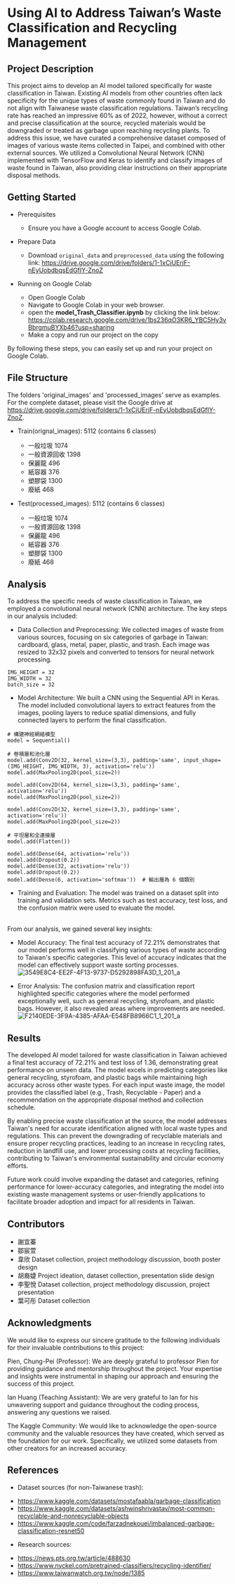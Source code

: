 # Using AI to Address Taiwan’s Waste Classification and Recycling Management

## Project Description

This project aims to develop an AI model tailored specifically for waste classification in Taiwan. Existing AI models from other countries often lack specificity for the unique types of waste commonly found in Taiwan and do not align with Taiwanese waste classification regulations. Taiwan’s recycling rate has reached an impressive 60% as of 2022, however, without a correct and precise classification at the source, recycled materials would be downgraded or treated as garbage upon reaching recycling plants. To address this issue, we have curated a comprehensive dataset composed of images of various waste items collected in Taipei, and combined with other external sources. We utilized a Convolutional Neural Network (CNN) implemented with TensorFlow and Keras to identify and classify images of waste found in Taiwan, also providing clear instructions on their appropriate disposal methods.

## Getting Started

* Prerequisites
  - Ensure you have a Google account to access Google Colab.

* Prepare Data 
  - Download `original_data` and `preprocessed_data` using the following link: https://drive.google.com/drive/folders/1-1xCiUErjF-nEyUobdbqsEdGfIY-ZnoZ

* Running on Google Colab
  - Open Google Colab
  - Navigate to Google Colab in your web browser.
  - open the **model_Trash_Classifier.ipynb** by clicking the link below: https://colab.research.google.com/drive/1bs236qO3KR6_YBC5Hy3vBbrgmuBYXb46?usp=sharing
  - Make a copy and run our project on the copy

By following these steps, you can easily set up and run your project on Google Colab.

## File Structure
The folders 'original_images' and 'processed_images' serve as examples. For the complete dataset, please visit the Google drive at https://drive.google.com/drive/folders/1-1xCiUErjF-nEyUobdbqsEdGfIY-ZnoZ.

* Train(orignal_images): 5112
  (contains 6 classes)
  -  一般垃圾 1074
  -  一般資源回收 1398
  -  保麗龍 496
  -  紙容器 376
  -  塑膠袋 1300
  -  廢紙 468
 
* Test(processed_images): 5112
  (contains 6 classes)
  -  一般垃圾 1074
  -  一般資源回收 1398
  -  保麗龍 496
  -  紙容器 376
  -  塑膠袋 1300
  -  廢紙 468

## Analysis

To address the specific needs of waste classification in Taiwan, we employed a convolutional neural network (CNN) architecture. The key steps in our analysis included:<br/>

- Data Collection and Preprocessing: We collected images of waste from various sources, focusing on six categories of garbage in Taiwan: cardboard, glass, metal, paper, plastic, and trash. Each image was resized to 32x32 pixels and converted to tensors for neural network processing.<br/>
```
IMG_HEIGHT = 32
IMG_WIDTH = 32
batch_size = 32
```
- Model Architecture: We built a CNN using the Sequential API in Keras. The model included convolutional layers to extract features from the images, pooling layers to reduce spatial dimensions, and fully connected layers to perform the final classification. <br/>
```
# 構建神經網絡模型
model = Sequential()

# 卷積層和池化層
model.add(Conv2D(32, kernel_size=(3,3), padding='same', input_shape=(IMG_HEIGHT, IMG_WIDTH, 3), activation='relu'))
model.add(MaxPooling2D(pool_size=2))

model.add(Conv2D(64, kernel_size=(3,3), padding='same', activation='relu'))
model.add(MaxPooling2D(pool_size=2))

model.add(Conv2D(32, kernel_size=(3,3), padding='same', activation='relu'))
model.add(MaxPooling2D(pool_size=2))

# 平坦層和全連接層
model.add(Flatten())

model.add(Dense(64, activation='relu'))
model.add(Dropout(0.2))
model.add(Dense(32, activation='relu'))
model.add(Dropout(0.2))
model.add(Dense(6, activation='softmax'))  # 輸出層為 6 個類別
```

- Training and Evaluation: The model was trained on a dataset split into training and validation sets. Metrics such as test accuracy, test loss, and the confusion matrix were used to evaluate the model.<br/><br/>

From our analysis, we gained several key insights:<br/>
- Model Accuracy: The final test accuracy of 72.21% demonstrates that our model performs well in classifying various types of waste according to Taiwan's specific categories. This level of accuracy indicates that the model can effectively support waste sorting processes.<br/>
![3549E8C4-EE2F-4F13-9737-D5292898FA3D_1_201_a](https://github.com/bbswan/GroupD_Taiwan-Waste-Classifier/assets/172978438/55eeb087-4839-46a6-969d-3283bb9835bf=250x250)

- Error Analysis: The confusion matrix and classification report highlighted specific categories where the model performed exceptionally well, such as general recycling, styrofoam, and plastic bags. However, it also revealed areas where improvements are needed.<br/>
![F2140EDE-3F9A-4385-AFAA-E548FB8966C1_1_201_a](https://github.com/bbswan/GroupD_Taiwan-Waste-Classifier/assets/172978438/8861cb91-afb3-4725-b22a-6407729f5266)


## Results

The developed AI model tailored for waste classification in Taiwan achieved a final test accuracy of 72.21% and test loss of 1.36, demonstrating great performance on unseen data. The model excels in predicting categories like general recycling, styrofoam, and plastic bags while maintaining high accuracy across other waste types. For each input waste image, the model provides the classified label (e.g., Trash, Recyclable - Paper) and a recommendation on the appropriate disposal method and collection schedule.

By enabling precise waste classification at the source, the model addresses Taiwan's need for accurate identification aligned with local waste types and regulations. This can prevent the downgrading of recyclable materials and ensure proper recycling practices, leading to an increase in recycling rates, reduction in landfill use, and lower processing costs at recycling facilities, contributing to Taiwan's environmental sustainability and circular economy efforts.

Future work could involve expanding the dataset and categories, refining performance for lower-accuracy categories, and integrating the model into existing waste management systems or user-friendly applications to facilitate broader adoption and impact for all residents in Taiwan.

## Contributors

- 謝宜蓁
- 鄒宸萱
- 韋欣 Dataset collection, project methodology discussion, booth poster design
- 胡裔婕 Project ideation, dataset collection, presentation slide design
- 李聖悅 Dataset collection, project methodology discussion, project presentation
- 葉可彤 Dataset collection

## Acknowledgments

We would like to express our sincere gratitude to the following individuals for their invaluable contributions to this project:

Pien, Chung-Pei (Professor): We are deeply grateful to professor Pien for providing guidance and mentorship throughout the project. Your expertise and insights were instrumental in shaping our approach and ensuring the success of this project.

Ian Huang (Teaching Assistant): We are very grateful to Ian for his unwavering support and guidance throughout the coding process, answering any questions we raised. 

The Kaggle Community: We would like to acknowledge the open-source community and the valuable resources they have created, which served as the foundation for our work. Specifically, we utilized some datasets from other creators for an increased accuracy.

## References

* Dataset sources (for non-Taiwanese trash):
- https://www.kaggle.com/datasets/mostafaabla/garbage-classification
- https://www.kaggle.com/datasets/ashwinshrivastav/most-common-recyclable-and-nonrecyclable-objects
- https://www.kaggle.com/code/farzadnekouei/imbalanced-garbage-classification-resnet50
  
* Research sources:
- https://news.pts.org.tw/article/488630
- https://www.nyckel.com/pretrained-classifiers/recycling-identifier/
- https://www.taiwanwatch.org.tw/node/1385
